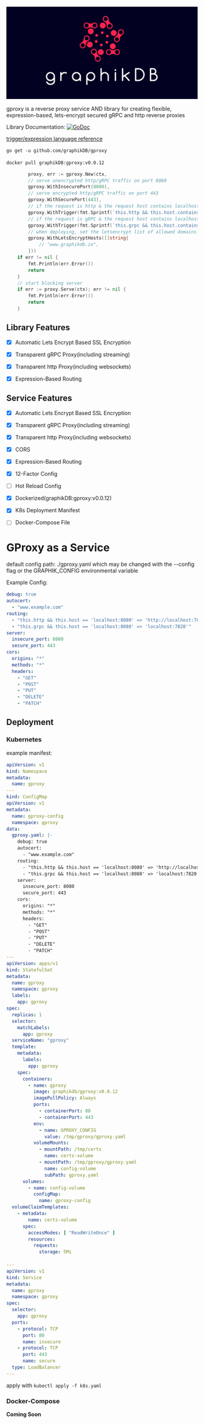 ![graphik](assets/graphik-logo.jpg)

gproxy is a reverse proxy service AND library for creating flexible, expression-based, lets-encrypt secured gRPC and http reverse proxies

Library Documentation: [![GoDoc](https://godoc.org/github.com/graphikDB/gproxy?status.svg)](https://godoc.org/github.com/graphikDB/gproxy)

[trigger/expression language reference]("https://github.com/graphikdb/trigger")

    go get -u github.com/graphikDB/gproxy
    
    docker pull graphikDB:gproxy:v0.0.12
    
    
```go
        proxy, err := gproxy.New(ctx,
		// serve unencrypted http/gRPC traffic on port 8080
		gproxy.WithInsecurePort(8080),
		// serve encrypted http/gRPC traffic on port 443
		gproxy.WithSecurePort(443),
		// if the request is http & the request host contains localhost, proxy to the target http server
		gproxy.WithTrigger(fmt.Sprintf(`this.http && this.host.contains('localhost') => "%s"`, httpServer.URL)),
        // if the request is gRPC & the request host contains localhost, proxy to the target gRPC server
		gproxy.WithTrigger(fmt.Sprintf(`this.grpc && this.host.contains('localhost') => "%s"`, grpcServer.URL)),
		// when deploying, set the letsencrypt list of allowed domains
		gproxy.WithLetsEncryptHosts([]string{
			// "www.graphikdb.io",
		}))
	if err != nil {
		fmt.Println(err.Error())
		return
	}
    // start blocking server
	if err := proxy.Serve(ctx); err != nil {
		fmt.Println(err.Error())
		return
	}
```

## Library Features

- [x] Automatic Lets Encrypt Based SSL Encryption
- [x] Transparent gRPC Proxy(including streaming)
- [x] Transparent http Proxy(including websockets)
- [x] Expression-Based Routing


## Service Features

- [x] Automatic Lets Encrypt Based SSL Encryption
- [x] Transparent gRPC Proxy(including streaming)
- [x] Transparent http Proxy(including websockets)
- [x] CORS
- [x] Expression-Based Routing
- [x] 12-Factor Config
- [ ] Hot Reload Config
- [x] Dockerized(graphikDB:gproxy:v0.0.12)
- [x] K8s Deployment Manifest
- [ ] Docker-Compose File


# GProxy as a Service
    
default config path: ./gproxy.yaml which may be changed with the --config flag or the GRAPHIK_CONFIG environmental variable

Example Config:

```yaml
debug: true
autocert:
  - "www.example.com"
routing:
  - "this.http && this.host == 'localhost:8080' => 'http://localhost:7821'"
  - "this.grpc && this.host == 'localhost:8080' => 'localhost:7820'"
server:
  insecure_port: 8080
  secure_port: 443
cors:
  origins: "*"
  methods: "*"
  headers:
    - "GET"
    - "POST"
    - "PUT"
    - "DELETE"
    - "PATCH"
```

## Deployment

### Kubernetes

example manifest:
```yaml
apiVersion: v1
kind: Namespace
metadata:
  name: gproxy
---
kind: ConfigMap
apiVersion: v1
metadata:
  name: gproxy-config
  namespace: gproxy
data:
  gproxy.yaml: |-
    debug: true
    autocert:
      - "www.example.com"
    routing:
      - "this.http && this.host == 'localhost:8080' => 'http://localhost:7821'"
      - "this.grpc && this.host == 'localhost:8080' => 'localhost:7820'"
    server:
      insecure_port: 8080
      secure_port: 443
    cors:
      origins: "*"
      methods: "*"
      headers:
        - "GET"
        - "POST"
        - "PUT"
        - "DELETE"
        - "PATCH"
---
apiVersion: apps/v1
kind: StatefulSet
metadata:
  name: gproxy
  namespace: gproxy
  labels:
    app: gproxy
spec:
  replicas: 1
  selector:
    matchLabels:
      app: gproxy
  serviceName: "gproxy"
  template:
    metadata:
      labels:
        app: gproxy
    spec:
      containers:
        - name: gproxy
          image: graphikdb/gproxy:v0.0.12
          imagePullPolicy: Always
          ports:
            - containerPort: 80
            - containerPort: 443
          env:
            - name: GPROXY_CONFIG
              value: /tmp/gproxy/gproxy.yaml
          volumeMounts:
            - mountPath: /tmp/certs
              name: certs-volume
            - mountPath: /tmp/gproxy/gproxy.yaml
              name: config-volume
              subPath: gproxy.yaml
      volumes:
        - name: config-volume
          configMap:
            name: gproxy-config
  volumeClaimTemplates:
    - metadata:
        name: certs-volume
      spec:
        accessModes: [ "ReadWriteOnce" ]
        resources:
          requests:
            storage: 5Mi

---
apiVersion: v1
kind: Service
metadata:
  name: gproxy
  namespace: gproxy
spec:
  selector:
    app: gproxy
  ports:
    - protocol: TCP
      port: 80
      name: insecure
    - protocol: TCP
      port: 443
      name: secure
  type: LoadBalancer
---

```

apply with `kubectl apply -f k8s.yaml`

### Docker-Compose

**Coming Soon**